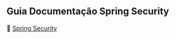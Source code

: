## Guia Documentação Spring Security

:link: [Spring Security](https://spring.io/guides/gs/securing-web/)





